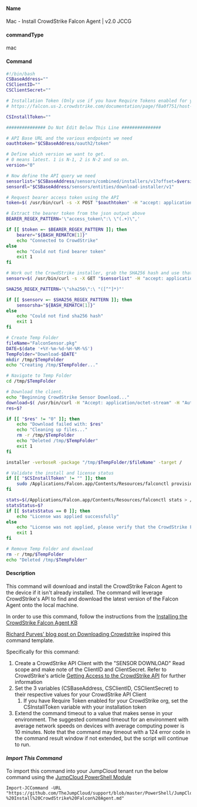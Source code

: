 #### Name

Mac - Install CrowdStrike Falcon Agent | v2.0 JCCG

#### commandType

mac

#### Command

```bash
#!/bin/bash
CSBaseAddress=""
CSClientID=""
CSClientSecret=""

# Installation Token (Only use if you have Require Tokens enabled for your organization)
# https://falcon.us-2.crowdstrike.com/documentation/page/f8a0f751/host-and-host-group-management#x7be77b4

CSInstallToken=""

############### Do Not Edit Below This Line ###############

# API Base URL and the various endpoints we need
oauthtoken="$CSBaseAddress/oauth2/token"

# Define which version we want to get.
# 0 means latest. 1 is N-1, 2 is N-2 and so on.
version="0"

# Now define the API query we need
sensorlist="$CSBaseAddress/sensors/combined/installers/v1?offset=$version&limit=1&filter=platform%3A%22mac%22"
sensordl="$CSBaseAddress/sensors/entities/download-installer/v1"

# Request bearer access token using the API
token=$( /usr/bin/curl -s -X POST "$oauthtoken" -H "accept: application/json" -H "Content-Type: application/x-www-form-urlencoded" -d "client_id=$CSClientID&client_secret=$CSClientSecret" )

# Extract the bearer token from the json output above
BEARER_REGEX_PATTERN='\"access_token\":\ \"(.+)\",'

if [[ $token =~ $BEARER_REGEX_PATTERN ]]; then
    bearer="${BASH_REMATCH[1]}"
    echo "Connected to CrowdStrike"
else
    echo "Could not find bearer token"
    exit 1
fi

# Work out the CrowdStrike installer, grab the SHA256 hash and use that to download that installer
sensorv=$( /usr/bin/curl -s -X GET "$sensorlist" -H "accept: application/json" -H "authorization: Bearer $bearer" )

SHA256_REGEX_PATTERN='\"sha256\":\ "([^"]*)"'

if [[ $sensorv =~ $SHA256_REGEX_PATTERN ]]; then
    sensorsha="${BASH_REMATCH[1]}"
else
    echo "Could not find sha256 hash"
    exit 1
fi

# Create Temp Folder
fileName="FalconSensor.pkg"
DATE=$(date '+%Y-%m-%d-%H-%M-%S')
TempFolder="Download-$DATE"
mkdir /tmp/$TempFolder
echo "Creating /tmp/$TempFolder..."

# Navigate to Temp Folder
cd /tmp/$TempFolder

# Download the client.
echo "Beginning CrowdStrike Sensor Download..."
download=$( /usr/bin/curl -H "Accept: application/octet-stream" -H "Authorization: bearer $bearer" -o "$fileName" "$sensordl?id=$sensorsha")
res=$?

if [[ "$res" != "0" ]]; then
    echo "Download failed with: $res"
    echo "Cleaning up files..."
    rm -r /tmp/$TempFolder
    echo "Deleted /tmp/$TempFolder"
    exit 1
fi

installer -verboseR -package "/tmp/$TempFolder/$fileName" -target /

# Validate the install and license status
if [[ "$CSInstallToken" != "" ]]; then
    sudo /Applications/Falcon.app/Contents/Resources/falconctl provisioning-token $CSInstallToken
fi

stats=$(/Applications/Falcon.app/Contents/Resources/falconctl stats > /dev/null 2>&1)
statsStatus=$?
if [[ $statsStatus == 0 ]]; then
    echo "License was applied successfully"
else
    echo "License was not applied, please verify that the CrowdStrike Falcon MDM Settings profile is applied to this device"
    exit 1
fi

# Remove Temp Folder and download
rm -r /tmp/$TempFolder
echo "Deleted /tmp/$TempFolder"
```

#### Description

This command will download and install the CrowdStrike Falcon Agent to the device if it isn't already installed. The command will leverage CrowdStrike's API to find and download the latest version of the Falcon Agent onto the local machine.

In order to use this command, follow the instructions from the [Installing the CrowdStrike Falcon Agent KB](https://support.jumpcloud.com/s/article/Installing-the-Crowdstrike-Falcon-Agent)

[Richard Purves' blog post on Downloading Crowdstrike](https://richard-purves.com/2022/05/03/downloading-crowdstrike-via-api-for-fun-and-profit/) inspired this command template.

Specifically for this command:

1. Create a CrowdStrike API Client with the "SENSOR DOWNLOAD" Read scope and make note of the ClientID and ClientSecret. Refer to CrowdStrike's article [Getting Access to the CrowdStrike API](https://www.crowdstrike.com/blog/tech-center/get-access-falcon-apis/) for further information
2. Set the 3 variables (CSBaseAddress, CSClientID, CSClientSecret) to their respective values for your CrowdStrike API Client
    1. If you have Require Token enabled for your CrowdStrike org, set the CSInstallToken variable with your installation token
3. Extend the command timeout to a value that makes sense in your environment. The suggested command timeout for an environment with average network speeds on devices with average computing power is 10 minutes. Note that the command may timeout with a 124 error code in the command result window if not extended, but the script will continue to run.

#### _Import This Command_

To import this command into your JumpCloud tenant run the below command using the [JumpCloud PowerShell Module](https://github.com/TheJumpCloud/support/wiki/Installing-the-JumpCloud-PowerShell-Module)

```
Import-JCCommand -URL "https://github.com/TheJumpCloud/support/blob/master/PowerShell/JumpCloud%20Commands%20Gallery/Mac%20Commands/Mac%20-%20Install%20CrowdStrike%20Falcon%20Agent.md"
```
